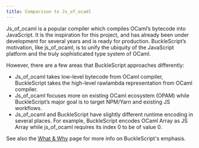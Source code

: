 ```yaml
---
title: Comparison to Js_of_ocaml
---
```


Js_of_ocaml is a popular compiler which compiles OCaml’s bytecode into JavaScript. It is the inspiration for this project, and has already been under development for several years and is ready for production. BuckleScript’s motivation, like js_of_ocaml, is to unify the ubiquity of the JavaScript platform and the truly sophisticated type system of OCaml.

However, there are a few areas that BuckleScript approaches differently:

- Js_of_ocaml takes low-level bytecode from OCaml compiler, BuckleScript takes the high-level rawlambda representation from OCaml compiler.
- Js_of_ocaml focuses more on existing OCaml ecosystem (OPAM) while BuckleScript’s major goal is to target NPM/Yarn and existing JS workflows.
- Js_of_ocaml and BuckleScript have slightly different runtime encoding in several places. For example, BuckleScript encodes OCaml Array as JS Array while js_of_ocaml requires its index 0 to be of value 0.

See also the [What & Why](what-why.md) page for more info on BuckleScript's emphasis.
